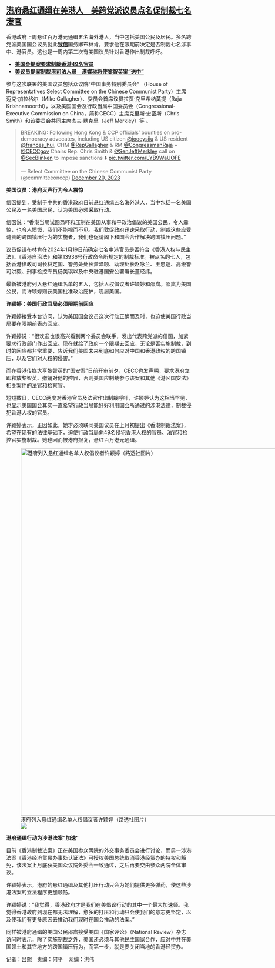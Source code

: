 <!--1703190060000-->
[港府悬红通缉在美港人　美跨党派议员点名促制裁七名港官](https://www.rfa.org/mandarin/yataibaodao/junshiwaijiao/al-12212023101520.html)
------

<p><span style="font-weight: 400;">香港政府上周悬红百万港元通缉五名海外港人，当中包括美国公民及居民。多名跨党派美国国会议员就此<strong><a href="https://twitter.com/committeeonccp/status/1737566491430572039">致信</a></strong>国务卿布林肯，要求他在限期前决定是否制裁七名涉事中、港官员。这也是一周内第二次有美国议员针对香港作出制裁呼吁。</span></p><ul><li><strong><a href="https://www.rfa.org/mandarin/Xinwen/8-11022023161601.html">美国会提案要求制裁香港49名官员</a></strong></li><li><a href="https://www.rfa.org/mandarin/Xinwen/2-11062023105419.html"><strong>美议员提案制裁港司法人员　港媒称将使黎智英案“送中”</strong></a></li></ul><p><span style="font-weight: 400;">参与这次联署的美国议员包括众议院“中国事务特别委员会” （House of Representatives Select Committee on the Chinese Communist Party）主席迈克·加拉格尔（Mike Gallagher）、委员会首席议员拉贾·克里希纳莫提（Raja Krishnamoorthi），以及美国国会及行政当局中国委员会（Congressional-Executive Commission on China，简称CECC）主席克里斯·史密斯（Chris Smith）和该委员会共同主席杰夫·默克里（Jeff Merkley）等 。</span><span style="font-weight: 400;"></span></p><blockquote class="twitter-tweet"><p dir="ltr" lang="en">BREAKING: Following Hong Kong &amp; CCP officials’ bounties on pro-democracy advocates, including US citizen <a href="https://twitter.com/jooeysiiu?ref_src=twsrc%5Etfw">@jooeysiiu</a> &amp; US resident <a href="https://twitter.com/frances_hui?ref_src=twsrc%5Etfw">@frances_hui</a>, CHM <a href="https://twitter.com/RepGallagher?ref_src=twsrc%5Etfw">@RepGallagher</a> &amp; RM <a href="https://twitter.com/CongressmanRaja?ref_src=twsrc%5Etfw">@CongressmanRaja</a> + <a href="https://twitter.com/CECCgov?ref_src=twsrc%5Etfw">@CECCgov</a> Chairs Rep. Chris Smith &amp; <a href="https://twitter.com/SenJeffMerkley?ref_src=twsrc%5Etfw">@SenJeffMerkley</a> call on <a href="https://twitter.com/SecBlinken?ref_src=twsrc%5Etfw">@SecBlinken</a> to impose sanctions ⬇️ <a href="https://t.co/LYB9WaUOFE">pic.twitter.com/LYB9WaUOFE</a></p>— Select Committee on the Chinese Communist Party (@committeeonccp) <a href="https://twitter.com/committeeonccp/status/1737566491430572039?ref_src=twsrc%5Etfw">December 20, 2023</a></blockquote><p></p><p><b>美国议员：港府灭声行为令人震惊</b></p><p>信函提到，受制于中共的香港政府日前悬红通缉五名海外港人，当中包括一名美国公民及一名美国居民，认为美国必须采取行动。</p><p>信函说：“香港当局试图恐吓和压制在美国从事和平政治倡议的美国公民，令人震惊，也令人愤慨，我们不能视而不见。我们敦促政府迅速采取行动，制裁这些应受谴责的跨国镇压行为的实施者，我们也促请阁下和国会合作解决跨国镇压问题。”</p><p>议员促请布林肯在2024年1月19日前确定七名中港官员是否符合《香港人权与民主法》、《香港自治法》和第13936号行政命令所规定的制裁标准。被点名的七人，包括香港律政司司长林定国、警务处处长萧泽颐、助理处长赵咏兰、王忠巡、高级警司洪毅、刑事检控专员杨美琪以及中央驻港国安公署署长董经纬。</p><p>最新被港府列入悬红通缉名单的五人，包括人权倡议者许颖婷和邵岚。邵岚为美国公民，而许颖婷则获美国批准政治庇护，现居美国。</p><p><strong>许颖婷：美国行政当局必须限期前回应</strong></p><p>许颖婷接受本台访问，认为美国国会议员这次行动正确而及时，也迫使美国行政当局要在限期前表态回应。</p><p>许颖婷说：“很欢迎也很高兴看到两个委员会联手，发出代表跨党派的信函，加紧要求行政部门作出回应。现在就给了政府一个限期去回应，无论是否实施制裁，到时的回应都非常重要，告诉我们美国未来到底如何应对中国和香港政权的跨国镇压，以及它们对人权的侵害。”</p><p>而在香港传媒大亨黎智英的“国安案”日前开审前夕，CECC也发声明，要求港府立即释放黎智英、撤销对他的控罪，否则美国应制裁参与该案和其他《港区国安法》相关案件的法官和检察官。</p><p>短短数日，CECC两度对香港官员及法官作出制裁呼吁，许颖婷认为这相当罕见，也显示美国国会其实一直希望行政当局能好好利用国会所通过的涉港法律，制裁侵犯香港人权的官员。</p><p>许颖婷表示，正因如此，她才必须联同美国议员在上月初提出《香港制裁法案》，希望在现有的法律基础下，迫使行政当局向49名侵犯香港人权的官员、法官和检控官实施制裁。她也因而被港府报复，悬红百万港元通缉。</p><p><figure class="image-richtext image-inline captioned" style="width:1500px;"><img alt="港府列入悬红通缉名单人权倡议者许颖婷（路透社图片）" height="999" src="https://www.rfa.org/mandarin/yataibaodao/junshiwaijiao/al-12212023101520.html/al2.jpg/@@images/90079253-64aa-4226-ac77-40560e9ff2b7.jpeg" title="al2.jpg" width="1500"/><figcaption class="image-caption">港府列入悬红通缉名单人权倡议者许颖婷（路透社图片）</figcaption><small></small><div id="zoomattribute"><a data-caption="港府列入悬红通缉名单人权倡议者许颖婷（路透社图片）" data-fancybox="" href="https://www.rfa.org/mandarin/yataibaodao/junshiwaijiao/al-12212023101520.html/al2.jpg" id="single_image" title="港府列入悬红通缉名单人权倡议者许颖婷（路透社图片）"><img src="/++plone++rfa-resources/img/icon-zoom.png"/></a></div></figure></p><p><strong>港府通缉行动为涉港法案"加速"</strong></p><p>目前《香港制裁法案》正在美国参众两院的外交事务委员会进行讨论，而另一涉港法案《香港经济贸易办事处认证法》可授权美国总统取消香港经贸办的特权和豁免，该法案上月底获美国众议院外委会一致通过，之后再要交由参众两院全体审议。</p><p>许颖婷表示，港府的悬红通缉及其他打压行动只会为她们提供更多弹药，使这些涉港法案的立法程序更加顺畅。</p><p>许颖婷说：“我觉得，香港政府才是我们在美倡议行动的其中一个最大加速师。我觉得香港政府到现在都无法理解，愈多的打压和行动只会使我们的意志更坚定，以及使我们有更多原因去推动我们现时在国会推动的法案。”</p><p>同样被港府通缉的美国公民邵岚接受美国《国家评论》（National Review）杂志访问时表示，除了实施制裁之外，美国还必须与其他民主国家合作，应对中共在美国领土和其它地方的跨国镇压行为，而第一步，就是要关闭当地的香港经贸办。</p><p>记者：吕熙　责编：何平    网编：洪伟</p>
